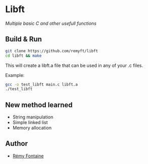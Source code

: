# Libft
_Multiple basic C and other usefull functions_

## Build & Run

```bash
git clone https://github.com/remyft/libft
cd libft && make
```
This will create a libft.a file that can be used in any of your .c files.

Example:
```bash
gcc -o test_libft main.c libft.a
./test_libft
```

## New method learned

* String manipulation
* Simple linked list
* Memory allocation

## Author

* [Rémy Fontaine](https://github.com/remyft)

